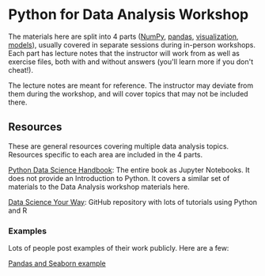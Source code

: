 # Python for Data Analysis Workshop

The materials here are split into 4 parts ([NumPy](numpy/readme.md), [pandas](pandas/readme.md), [visualization](visualization/readme.md), [models](models/readme.md)), usually covered in separate sessions during in-person workshops.  Each part has lecture notes that the instructor will work from as well as exercise files, both with and without answers (you'll learn more if you don't cheat!).  

The lecture notes are meant for reference.  The instructor may deviate from them during the workshop, and will cover topics that may not be included there.


## Resources

These are general resources covering multiple data analysis topics.  Resources specific to each area are included in the 4 parts.

[Python Data Science Handbook](https://github.com/jakevdp/PythonDataScienceHandbook): The entire book as Jupyter Notebooks.  It does not provide an Introduction to Python.  It covers a similar set of materials to the Data Analysis workshop materials here.

[Data Science Your Way](https://github.com/jadianes/data-science-your-way): GitHub repository with lots of tutorials using Python and R

### Examples

Lots of people post examples of their work publicly.  Here are a few:

[Pandas and Seaborn example](https://gist.github.com/5agado/ee95008f25730d04bfd0eedd5c36f0ee)